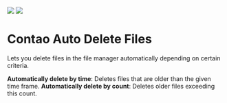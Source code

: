 [![](https://img.shields.io/packagist/v/inspiredminds/contao-search-and-replace.svg)](https://packagist.org/packages/inspiredminds/contao-search-and-replace)
[![](https://img.shields.io/packagist/dt/inspiredminds/contao-search-and-replace.svg)](https://packagist.org/packages/inspiredminds/contao-search-and-replace)

Contao Auto Delete Files
========================

Lets you delete files in the file manager automatically depending on certain criteria.

**Automatically delete by time**: Deletes files that are older than the given time frame.
**Automatically delete by count**: Deletes older files exceeding this count.
